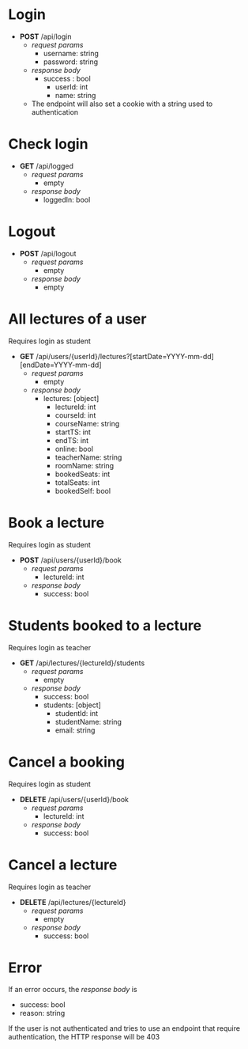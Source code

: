 # Login
- **POST** /api/login
  - *request params*
    - username: string
    - password: string
  - *response body*
    - success : bool
	  - userId: int
	  - name: string
  - The endpoint will also set a cookie with a string used to authentication

# Check login
- **GET** /api/logged
  - *request params*
    - empty
  - *response body*
    - loggedIn: bool

# Logout
- **POST** /api/logout
  - *request params*
    - empty
  - *response body*
    - empty

# All lectures of a user
Requires login as student

- **GET** /api/users/{userId}/lectures?[startDate=YYYY-mm-dd][endDate=YYYY-mm-dd]
  - *request params*
    - empty
  - *response body*
    - lectures: [object]
      - lectureId: int
      - courseId: int
      - courseName: string
      - startTS: int
      - endTS: int
      - online: bool
      - teacherName: string
      - roomName: string
      - bookedSeats: int
      - totalSeats: int
      - bookedSelf: bool

# Book a lecture
Requires login as student

- **POST** /api/users/{userId}/book
  - *request params*
    - lectureId: int
  - *response body*
    - success: bool

# Students booked to a lecture
Requires login as teacher

- **GET** /api/lectures/{lectureId}/students
  - *request params*
    - empty
  - *response body*
    - success: bool
    - students: [object]
      - studentId: int
      - studentName: string
      - email: string

# Cancel a booking
Requires login as student

- **DELETE** /api/users/{userId}/book
  - *request params*
    - lectureId: int
  - *response body*
    - success: bool

# Cancel a lecture
Requires login as teacher

- **DELETE** /api/lectures/{lectureId}
  - *request params*
    - empty
  - *response body*
    - success: bool

# Error
If an error occurs, the *response body* is
- success: bool
- reason: string

If the user is not authenticated and tries to use an endpoint that require authentication,
the HTTP response will be 403